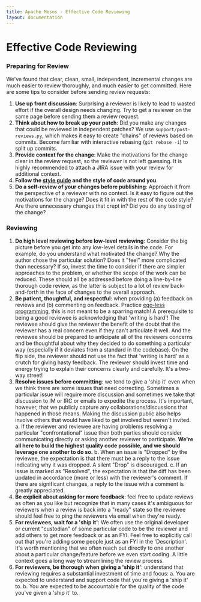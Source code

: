 ```yaml
---
title: Apache Mesos - Effective Code Reviewing
layout: documentation
---
```


# Effective Code Reviewing

### Preparing for Review

We've found that clear, clean, small, independent, incremental changes are much
easier to review thoroughly, and much easier to get committed. Here are some tips
to consider before sending review requests:

1. **Use up front discussion**: Surprising a reviewer is likely to lead to
   wasted effort if the overall design needs changing. Try to get a reviewer
   on the same page before sending them a review request.
2. **Think about how to break up your patch**: Did you make any changes
   that could be reviewed in independent patches? We use
   `support/post-reviews.py`, which makes it easy to create "chains" of
   reviews based on commits. Become familiar with interactive rebasing
   (`git rebase -i`) to split up commits.
3. **Provide context for the change**: Make the motivations for the
   change clear in the review request, so the reviewer is not left
   guessing. It is highly recommended to attach a JIRA issue with your
   review for additional context.
4. **Follow the [style guide](c++-style-guide.md)
   and the style of code around you**.
5. **Do a self-review of your changes before publishing**: Approach it
   from the perspective of a reviewer with no context. Is it easy to figure
   out the motivations for the change? Does it fit in with the rest of the
   code style? Are there unnecessary changes that crept in? Did you do any
   testing of the change?

### Reviewing

1. **Do high level reviewing before low-level reviewing**: Consider the
   big picture before you get into any low-level details in the code.
   For example, do you understand what motivated the change? Why the
   author chose the particular solution? Does it "feel" more complicated
   than necessary? If so, invest the time to consider if there are
   simpler approaches to the problem, or whether the scope of the work
   can be reduced. These should all be addressed before doing a
   line-by-line thorough code review, as the latter is subject to a
   lot of review back-and-forth in the face of changes to the overall
   approach.
2. **Be patient, thoughtful, and respectful**: when providing (a) feedback
   on reviews and (b) commenting on feedback. Practice
   [ego-less programming](http://blog.codinghorror.com/the-ten-commandments-of-egoless-programming/),
   this is not meant to be a sparring match! A prerequisite to being a good
   reviewee is acknowledging that 'writing is hard'! The reviewee should give
   the reviewer the benefit of the doubt that the reviewer has a real concern
   even if they can't articulate it well. And the reviewee should be prepared
   to anticipate all of the reviewers concerns and be thoughtful about why
   they decided to do something a particular way (especially if it deviates
   from a standard in the codebase). On the flip side, the reviewer should
   not use the fact that 'writing is hard' as a crutch for giving hasty
   feedback. The reviewer should invest time and energy trying to explain
   their concerns clearly and carefully. It's a two-way street!
3. **Resolve issues before committing**: we tend to give a 'ship it' even when
   we think there are some issues that need correcting. Sometimes a particular
   issue will require more discussion and sometimes we take that discussion to
   IM or IRC or emails to expedite the process. It's important, however, that
   we publicly capture any collaborations/discussions that happened in those
   means. Making the discussion public also helps involve others that would
   have liked to get involved but weren't invited.
    a. If the reviewer and reviewee are having problems resolving a particular
       "confrontational" issue then both parties should consider communicating
       directly or asking another reviewer to participate. **We're all here to
       build the highest quality code possible, and we should leverage one
       another to do so.**
    b. When an issue is "Dropped" by the reviewee, the expectation is that there
       must be a reply to the issue indicating why it was dropped. A silent "Drop"
       is discouraged.
    c. If an issue is marked as "Resolved", the expectation is that the diff has
       been updated in accordance (more or less) with the reviewer's comment. If
       there are significant changes, a reply to the issue with a comment is
       greatly appreciated.
4. **Be explicit about asking for more feedback**: feel free to update reviews
as often as you like but recognize that in many cases it's ambiguous for
reviewers when a review is back into a "ready" state so the reviewee should
feel free to ping the reviewers via email when they're ready.
5. **For reviewees, wait for a 'ship it'**: We often use the original developer
or current "custodian" of some particular code to be the reviewer and add others
to get more feedback or as an FYI. Feel free to explicitly call out that you're
adding some people just as an FYI in the 'Description'. It's worth mentioning
that we often reach out directly to one another about a particular change/feature
before we even start coding. A little context goes a long way to streamlining the
review process.
6. **For reviewers, be thorough when giving a 'ship it'**: understand that
reviewing requires a substantial investment of time and focus:
    a. You are expected to understand and support code that you're giving a 'ship it' to.
    b. You are expected to be accountable for the quality of the code you've given a 'ship it' to.
